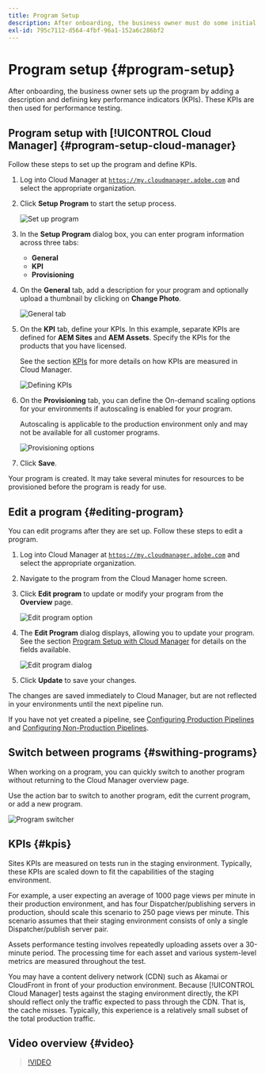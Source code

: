 ```yaml
---
title: Program Setup
description: After onboarding, the business owner must do some initial setup of the program.
exl-id: 795c7112-d564-4fbf-96a1-152a6c286bf2
---
```


# Program setup {#program-setup}

After onboarding, the business owner sets up the program by adding a description and defining key performance indicators (KPIs). These KPIs are then used for performance testing.

## Program setup with [!UICONTROL Cloud Manager] {#program-setup-cloud-manager}

Follow these steps to set up the program and define KPIs.

1. Log into Cloud Manager at [`https://my.cloudmanager.adobe.com`](https://my.cloudmanager.adobe.com) and select the appropriate organization.

1. Click **Setup Program** to start the setup process.

   ![Set up program](/help/assets/set-up-program/setup1.png)

1. In the **Setup Program** dialog box, you can enter program information across three tabs:

   * **General**
   * **KPI**
   * **Provisioning**

1. On the **General** tab, add a description for your program and optionally upload a thumbnail by clicking on **Change Photo**.

   ![General tab](/help/assets/Setup_Program-General.png)

1. On the **KPI** tab, define your KPIs. In this example, separate KPIs are defined for **AEM Sites** and **AEM Assets**. Specify the KPIs for the products that you have licensed.

   See the section [KPIs](#kpis) for more details on how KPIs are measured in Cloud Manager.

   ![Defining KPIs](/help/assets/Setup_Program-KPIs.png)

1. On the **Provisioning** tab, you can define the On-demand scaling options for your environments if autoscaling is enabled for your program. 

   Autoscaling is applicable to the production environment only and may not be available for all customer programs.

   ![Provisioning options](/help/assets/Setup_Program-Provisioning.png)

1. Click **Save**.

Your program is created. It may take several minutes for resources to be provisioned before the program is ready for use.

## Edit a program {#editing-program}

You can edit programs after they are set up. Follow these steps to edit a program.

1. Log into Cloud Manager at [`https://my.cloudmanager.adobe.com`](https://my.cloudmanager.adobe.com) and select the appropriate organization.

1. Navigate to the program from the Cloud Manager home screen.

1. Click **Edit program** to update or modify your program from the **Overview** page.

   ![Edit program option](/help/assets/set-up-program/edit-program1.png) 

1. The **Edit Program** dialog displays, allowing you to update your program. See the section [Program Setup with Cloud Manager](#program-setup-cloud-manager) for details on the fields available.

   ![Edit program dialog](/help/assets/set-up-program/edit-program-general.png)

1. Click **Update** to save your changes.

The changes are saved immediately to Cloud Manager, but are not reflected in your environments until the next pipeline run.

If you have not yet created a pipeline, see [Configuring Production Pipelines](/help/using/production-pipelines.md) and [Configuring Non-Production Pipelines](/help/using/non-production-pipelines.md).

## Switch between programs {#swithing-programs}

When working on a program, you can quickly switch to another program without returning to the Cloud Manager overview page.

Use the action bar to switch to another program, edit the current program, or add a new program.

![Program switcher](/help/assets/set-up-program/setup2.png)

## KPIs {#kpis}

Sites KPIs are measured on tests run in the staging environment. Typically, these KPIs are scaled down to fit the capabilities of the staging environment.

For example, a user expecting an average of 1000 page views per minute in their production environment, and has four Dispatcher/publishing servers in production, should scale this scenario to 250 page views per minute. This scenario assumes that their staging environment consists of only a single Dispatcher/publish server pair.

Assets performance testing involves repeatedly uploading assets over a 30-minute period. The processing time for each asset and various system-level metrics are measured throughout the test.

You may have a content delivery network (CDN) such as Akamai or CloudFront in front of your production environment. Because [!UICONTROL Cloud Manager] tests against the staging environment directly, the KPI should reflect only the traffic expected to pass through the CDN. That is, the cache misses. Typically, this experience is a relatively small subset of the total production traffic.

## Video overview {#video}

>[!VIDEO](https://video.tv.adobe.com/v/26313/)
